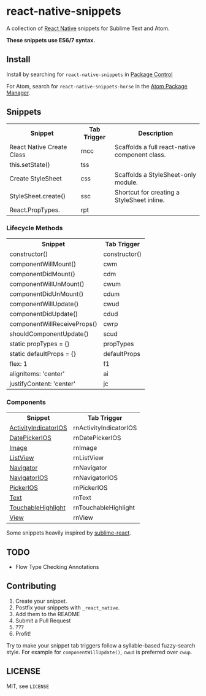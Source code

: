 # react-native-snippets

A collection of [React Native](https://github.com/facebook/react-native) snippets for Sublime Text and Atom.

**These snippets use ES6/7 syntax.**

## Install

Install by searching for `react-native-snippets` in [Package Control](http://wbond.net/sublime_packages/package_control)

For Atom, search for `react-native-snippets-horse` in the [Atom Package Manager](https://github.com/atom/apm).

## Snippets

<table>
    <tr>
        <th>Snippet</th>
        <th>Tab Trigger</th>
        <th>Description</th>
    </tr>
    <tr>
      <td>React Native Create Class</td>
      <td>rncc</td>
      <td>Scaffolds a full react-native component class.</td>
    </tr>
    <tr>
      <td>this.setState()</td>
      <td>tss</td>
    </tr>
    <tr>
      <td>Create StyleSheet</td>
      <td>css</td>
      <td>Scaffolds a StyleSheet-only module.</td>
    </tr>
    <tr>
      <td>StyleSheet.create()</td>
      <td>ssc</td>
      <td>Shortcut for creating a StyleSheet inline.</td>
    </tr>
    <tr>
      <td>React.PropTypes.</td>
      <td>rpt</td>
    </tr>
</table>

### Lifecycle Methods

<table>
  <tr>
    <th>Snippet</th>
    <th>Tab Trigger</th>
  </tr>
  <tr>
    <td>constructor()</td>
    <td>constructor()</td>
  </tr>
  <tr>
    <td>componentWillMount()</td>
    <td>cwm</td>
  </tr>
  <tr>
    <td>componentDidMount()</td>
    <td>cdm</td>
  </tr>
  <tr>
    <td>componentWillUnMount()</td>
    <td>cwum</td>
  </tr>
  <tr>
    <td>componentDidUnMount()</td>
    <td>cdum</td>
  </tr>
  <tr>
    <td>componentWillUpdate()</td>
    <td>cwud</td>
  </tr>
  <tr>
    <td>componentDidUpdate()</td>
    <td>cdud</td>
  </tr>
  <tr>
    <td>componentWillReceiveProps()</td>
    <td>cwrp</td>
  </tr>
  <tr>
    <td>shouldComponentUpdate()</td>
    <td>scud</td>
  </tr>
  <tr>
    <td>static propTypes = {}</td>
    <td>propTypes</td>
  </tr>
  <tr>
    <td>static defaultProps = {}</td>
    <td>defaultProps</td>
  </tr>
  <tr>
    <td>flex: 1</td>
    <td>f1</td>
  </tr>
  <tr>
    <td>alignItems: 'center'</td>
    <td>ai</td>
  </tr>
  <tr>
    <td>justifyContent: 'center'</td>
    <td>jc</td>
  </tr>
</table>

### Components

<table>
    <tr>
        <th>Snippet</th>
        <th>Tab Trigger</th>
    </tr>
    <tr>
        <td><a href="http://facebook.github.io/react-native/docs/activityindicatorios.html#content">ActivityIndicatorIOS</a></td>
        <td>rnActivityIndicatorIOS</td>
    </tr>
    <tr>
        <td><a href="http://facebook.github.io/react-native/docs/datepickerios.html#content">DatePickerIOS</a></td>
        <td>rnDatePickerIOS</td>
    </tr>
    <tr>
        <td><a href="http://facebook.github.io/react-native/docs/image.html#content">Image</a></td>
        <td>rnImage</td>
    </tr>
    <tr>
        <td><a href="http://facebook.github.io/react-native/docs/listview.html#content">ListView</a></td>
        <td>rnListView</td>
    </tr>
    <tr>
        <td><a href="http://facebook.github.io/react-native/docs/navigator.html#content">Navigator</a></td>
        <td>rnNavigator</td>
    </tr>
    <tr>
        <td><a href="http://facebook.github.io/react-native/docs/navigatorios.html#content">NavigatorIOS</a></td>
        <td>rnNavigatorIOS</td>
    </tr>
    <tr>
        <td><a href="http://facebook.github.io/react-native/docs/pickerios.html#content">PickerIOS</a></td>
        <td>rnPickerIOS</td>
    </tr>
    <tr>
        <td><a href="http://facebook.github.io/react-native/docs/text.html#content">Text</a></td>
        <td>rnText</td>
    </tr>
    <tr>
        <td><a href="http://facebook.github.io/react-native/docs/touchablehighlight.html#content">TouchableHighlight</a></td>
        <td>rnTouchableHighlight</td>
    </tr>
    <tr>
        <td><a href="http://facebook.github.io/react-native/docs/view.html#content">View</a></td>
        <td>rnView</td>
    </tr>
</table>

Some snippets heavily inspired by [sublime-react](https://github.com/reactjs/sublime-react).

## TODO

- Flow Type Checking Annotations

## Contributing

1. Create your snippet.
2. Postfix your snippets with `_react_native`.
3. Add them to the README
4. Submit a Pull Request
5. ???
6. Profit!

Try to make your snippet tab triggers follow a syllable-based fuzzy-search style. For example for `componentWillUpdate()`, `cwud` is preferred over `cwup`.

## LICENSE

MIT, see `LICENSE`
